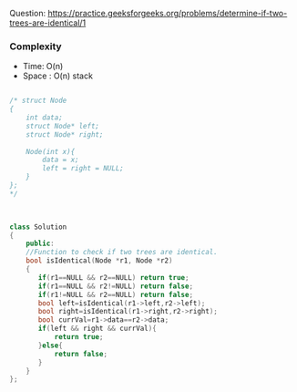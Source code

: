 Question: https://practice.geeksforgeeks.org/problems/determine-if-two-trees-are-identical/1
### Complexity 
- Time: O(n)
- Space : O(n) stack


```cpp

/* struct Node
{
    int data;
    struct Node* left;
    struct Node* right;
    
    Node(int x){
        data = x;
        left = right = NULL;
    }
};
*/


   
class Solution
{
    public:
    //Function to check if two trees are identical.
    bool isIdentical(Node *r1, Node *r2)
    {
       if(r1==NULL && r2==NULL) return true;
       if(r1==NULL && r2!=NULL) return false;
       if(r1!=NULL && r2==NULL) return false;
       bool left=isIdentical(r1->left,r2->left);
       bool right=isIdentical(r1->right,r2->right);
       bool currVal=r1->data==r2->data;
       if(left && right && currVal){
           return true;
       }else{
           return false;
       }
    }
};
```
